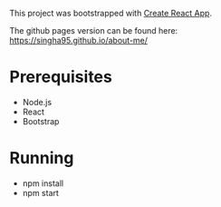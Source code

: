 This project was bootstrapped with [Create React App](https://github.com/facebook/create-react-app).

The github pages version can be found here:  https://singha95.github.io/about-me/ 

# Prerequisites
- Node.js
- React 
- Bootstrap

# Running
- npm install 
- npm start
